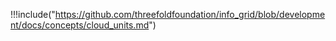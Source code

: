  \!!!include("https://github.com/threefoldfoundation/info_grid/blob/development/docs/concepts/cloud_units.md")